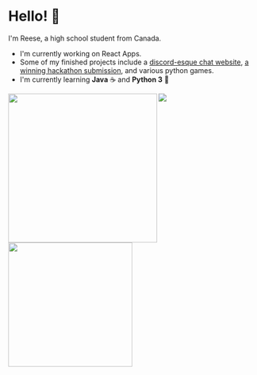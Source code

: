 # Hello! 👋
I'm Reese, a high school student from Canada.

- I'm currently working on React Apps.
- Some of my finished projects include a [discord-esque chat website](https://github.com/r-chong/chat), [a winning hackathon submission](https://devpost.com/software/quibble-g4tmov), and various python games.
- I'm currently learning **Java** ☕ and **Python 3** 🐍

 [<img align="left" src="https://github-readme-stats.vercel.app/api?username=r-chong&show_icons=true&count_private=true&hide_border=true&theme=github_dark" width="300" />](#)
 [<img align="left" src="https://github-readme-stats.vercel.app/api/top-langs/?username=r-chong&hide_border=true&layout=compact&theme=github_dark" width="250" />](#)

<img align="bottom" src="https://komarev.com/ghpvc/?username=r-chong"/>
